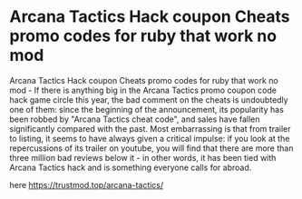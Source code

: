 # Arcana Tactics Hack coupon Cheats promo codes for ruby that work no mod

Arcana Tactics Hack coupon Cheats promo codes for ruby that work no mod - If there is anything big in the Arcana Tactics promo coupon code hack game circle this year, the bad comment on the cheats is undoubtedly one of them: since the beginning of the announcement, its popularity has been robbed by "Arcana Tactics cheat code", and sales have fallen significantly compared with the past. Most embarrassing is that from trailer to listing, it seems to have always given a critical impulse: if you look at the repercussions of its trailer on youtube, you will find that there are more than three million bad reviews below it - in other words, it has been tied with Arcana Tactics hack and is something everyone calls for abroad.

here https://trustmod.top/arcana-tactics/
